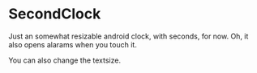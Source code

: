 SecondClock
===========

Just an somewhat resizable android clock, with seconds, for now. Oh, it also opens alarams when you touch it. 

You can also change the textsize.
